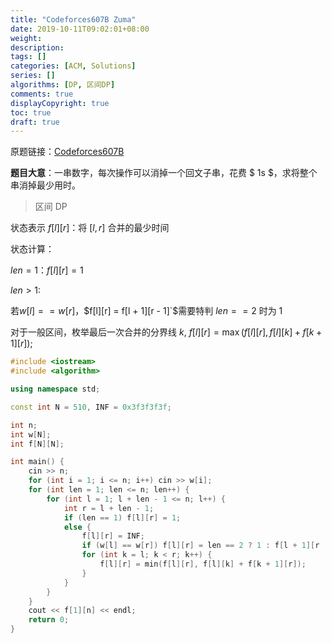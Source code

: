 ```yaml
---
title: "Codeforces607B Zuma"
date: 2019-10-11T09:02:01+08:00
weight: 
description:
tags: []
categories: [ACM, Solutions]
series: []
algorithms: [DP, 区间DP]
comments: true
displayCopyright: true
toc: true
draft: true
---
```


原题链接：[Codeforces607B](https://codeforces.com/contest/607/problem/B)

**题目大意**：一串数字，每次操作可以消掉一个回文子串，花费 $ 1s $，求将整个串消掉最少用时。

<!--more-->

> 区间 DP

状态表示 $f[l][r]$：将 $[l, r]$ 合并的最少时间

状态计算：

$len = 1$：$f[l][r] = 1$

$len > 1$:

若$w[l] == w[r]$，$f[l][r] = f[l + 1][r - 1]`$需要特判 $len == 2$ 时为 $1$

对于一般区间，枚举最后一次合并的分界线 $k$, $f[l][r] = \max(f[l][r], f[l][k] + f[k + 1][r])$;
```cpp
#include <iostream>
#include <algorithm>

using namespace std;

const int N = 510, INF = 0x3f3f3f3f;

int n;
int w[N];
int f[N][N];

int main() {
    cin >> n;
    for (int i = 1; i <= n; i++) cin >> w[i];
    for (int len = 1; len <= n; len++) {
        for (int l = 1; l + len - 1 <= n; l++) {
            int r = l + len - 1;
            if (len == 1) f[l][r] = 1;
            else {   
                f[l][r] = INF;
                if (w[l] == w[r]) f[l][r] = len == 2 ? 1 : f[l + 1][r  - 1];
                for (int k = l; k < r; k++) {
                    f[l][r] = min(f[l][r], f[l][k] + f[k + 1][r]);
                }
            }
        }
    }
    cout << f[1][n] << endl;
    return 0;
}
```